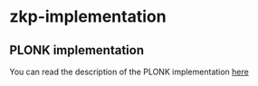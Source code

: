 # zkp-implementation

## PLONK implementation
You can read the description of the PLONK implementation [here](./plonk/Plonk.md)

